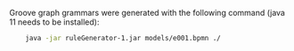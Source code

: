 Groove graph grammars were generated with the following command (java 11 needs to be installed):
```bash
    java -jar ruleGenerator-1.jar models/e001.bpmn ./
```